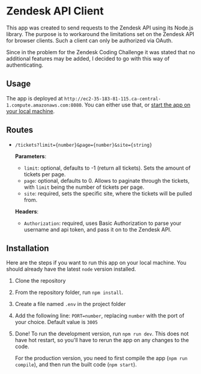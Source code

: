 # Zendesk API Client

This app was created to send requests to the Zendesk API using its Node.js library. The purpose is to workaround the limitations set on the Zendesk API for browser clients. Such a client can only be authorized via OAuth.

Since in the problem for the Zendesk Coding Challenge it was stated that no additional features may be added, I decided to go with this way of authenticating.

## Usage

The app is deployed at `http://ec2-35-183-81-115.ca-central-1.compute.amazonaws.com:8080`. You can either use that, or [start the app on your local machine](#installation).

## Routes

- `/tickets?limit={number}&page={number}&site={string}`

  **Parameters**:
  - `limit`: optional, defaults to -1 (return all tickets).
  Sets the amount of tickets per page.
  - `page`: optional, defaults to 0.
  Allows to paginate through the tickets, with `limit` being the number of tickets per page.
  - `site`: required, sets the specific site, where the tickets will be pulled from.

  **Headers**:
  - `Authorization`: required, uses Basic Authorization to parse your username and api token, and pass it on to the Zendesk API.

## Installation

Here are the steps if you want to run this app on your local machine. You should already have the latest `node` version installed.

1. Clone the repository
2. From the repository folder, run `npm install`.
3. Create a file named `.env` in the project folder
4. Add the following line: `PORT=number`, replacing `number` with the port of your choice. Default value is `3005`
5. Done! To run the development version, run `npm run dev`. This does not have hot restart, so you'll have to rerun the app on any changes to the code.

   For the production version, you need to first compile the app (`npm run compile`), and then run the built code (`npm start`).
